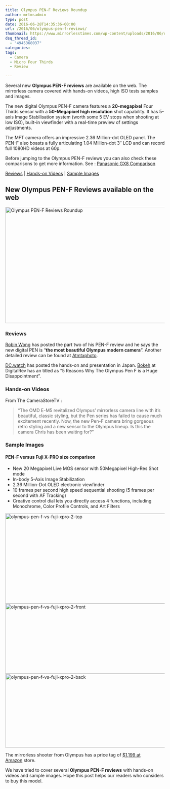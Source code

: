 ```yaml
---
title: Olympus PEN-F Reviews Roundup
author: mrtmsadmin
type: post
date: 2016-06-28T14:35:36+00:00
url: /2016/06/olympus-pen-f-reviews/
thumbnail: https://www.mirrorlesstimes.com/wp-content/uploads/2016/06/olympus-pen-f-reviews.jpg
dsq_thread_id:
  - "4945368037"
categories:
tags:
  - Camera
  - Micro Four Thirds
  - Review

---
```

Several new **Olympus PEN-F reviews** are available on the web. The mirrorless camera covered with hands-on videos, high ISO tests samples and images.

The new digital Olympus PEN-F camera features a **20-megapixel** Four Thirds sensor with a **50-Megapixel high resolution** shot capability. It has 5-axis Image Stabilisation system (worth some 5 EV stops when shooting at low ISO), built-in viewfinder with a real-time preview of settings adjustments.

The MFT camera offers an impressive 2.36 Million-dot OLED panel. The PEN-F also boasts a fully articulating 1.04 Million-dot 3″ LCD and can record full 1080HD videos at 60p.

Before jumping to the Olympus PEN-F reviews you can also check these comparisons to get more information. See : <a href="https://www.mirrorlesstimes.com/2016/04/olympus-pen-f-vs-panasonic-gx8-comparison/" target="_blank" rel="bookmark">Panasonic GX8 Comparison</a>

[Reviews][1] | [Hands-on Videos][2] | [Sample Images][3]<!--more-->

## New Olympus PEN-F Reviews available on the web

<img class="alignnone wp-image-385 size-full" title="Olympus PEN-F Reviews Roundup" src="https://i0.wp.com/www.mirrorlesstimes.com/wp-content/uploads/2016/06/olympus-pen-f-reviews.jpg?resize=600%2C366&#038;ssl=1" alt="Olympus PEN-F Reviews Roundup" width="600" height="366" srcset="https://i0.wp.com/www.mirrorlesstimes.com/wp-content/uploads/2016/06/olympus-pen-f-reviews.jpg?w=1024&ssl=1 1024w, https://i0.wp.com/www.mirrorlesstimes.com/wp-content/uploads/2016/06/olympus-pen-f-reviews.jpg?resize=300%2C183&ssl=1 300w, https://i0.wp.com/www.mirrorlesstimes.com/wp-content/uploads/2016/06/olympus-pen-f-reviews.jpg?resize=768%2C468&ssl=1 768w" sizes="(max-width: 600px) 100vw, 600px" data-recalc-dims="1" /> 

<a name="1"></a>

### Reviews

<a title="" href="http://robinwong.blogspot.my/2016/02/olympus-pen-f-review-part-2.html" target="_blank" rel="external">Robin Wong</a> has posted the part two of his PEN-F review and he says the new digital PEN is &#8220;**the most beautiful Olympus modern camera**&#8220;. Another detailed review can be found at <a title="" href="http://blog.atmtxphoto.com/2016/01/27/the-olympus-pen-f-review/" target="_blank" rel="external">Atmtxphoto</a>.

<a title="" href="http://dc.watch.impress.co.jp/docs/news/event/20160206_742580.html" target="_blank" rel="external">DC.watch</a> has posted the hands-on and presentation in Japan. <a title="" href="http://bokeh.digitalrev.com/article/5-reasons-why-pen-f-is-a-disappointment" target="_blank" rel="external">Bokeh</a> at DigitalRev has an titled as &#8220;5 Reasons Why The Olympus Pen F is a Huge Disappointment&#8221;.

<a name="2"></a>

### Hands-on Videos

From The CameraStoreTV :

> “The OMD E-M5 revitalized Olympus’ mirrorless camera line with it’s beautiful, classic styling, but the Pen series has failed to cause much excitement recently. Now, the new Pen-F camera bring gorgeous retro styling and a new sensor to the Olympus lineup. Is this the camera Chris has been waiting for?”





<a name="3"></a>

### Sample Images

#### PEN-F versus Fuji X-PRO size comparison

<ul class="a-vertical a-spacing-none">
  <li>
    <span class="a-list-item">New 20 Megapixel Live MOS sensor with 50Megapixel High-Res Shot mode</span>
  </li>
  <li>
    <span class="a-list-item">In-body 5-Axis Image Stabilization</span>
  </li>
  <li>
    <span class="a-list-item">2.36 Million-Dot OLED electronic viewfinder</span>
  </li>
  <li>
    <span class="a-list-item">10 frames per second high speed sequential shooting (5 frames per second with AF Tracking)</span>
  </li>
  <li>
    <span class="a-list-item">Creative control dial lets you directly access 4 functions, including Monochrome, Color Profile Controls, and Art Filters</span>
  </li>
</ul>

<img class="alignnone size-full wp-image-387" src="https://i1.wp.com/www.mirrorlesstimes.com/wp-content/uploads/2016/06/olympus-pen-f-vs-fuji-xpro-2-top.png?resize=600%2C284&#038;ssl=1" alt="olympus-pen-f-vs-fuji-xpro-2-top" width="600" height="284" srcset="https://i1.wp.com/www.mirrorlesstimes.com/wp-content/uploads/2016/06/olympus-pen-f-vs-fuji-xpro-2-top.png?w=800&ssl=1 800w, https://i1.wp.com/www.mirrorlesstimes.com/wp-content/uploads/2016/06/olympus-pen-f-vs-fuji-xpro-2-top.png?resize=300%2C142&ssl=1 300w, https://i1.wp.com/www.mirrorlesstimes.com/wp-content/uploads/2016/06/olympus-pen-f-vs-fuji-xpro-2-top.png?resize=768%2C363&ssl=1 768w" sizes="(max-width: 600px) 100vw, 600px" data-recalc-dims="1" /> 

<img class="alignnone size-full wp-image-388" src="https://i0.wp.com/www.mirrorlesstimes.com/wp-content/uploads/2016/06/olympus-pen-f-vs-fuji-xpro-2-front.png?resize=600%2C221&#038;ssl=1" alt="olympus-pen-f-vs-fuji-xpro-2-front" width="600" height="221" srcset="https://i0.wp.com/www.mirrorlesstimes.com/wp-content/uploads/2016/06/olympus-pen-f-vs-fuji-xpro-2-front.png?w=800&ssl=1 800w, https://i0.wp.com/www.mirrorlesstimes.com/wp-content/uploads/2016/06/olympus-pen-f-vs-fuji-xpro-2-front.png?resize=300%2C111&ssl=1 300w, https://i0.wp.com/www.mirrorlesstimes.com/wp-content/uploads/2016/06/olympus-pen-f-vs-fuji-xpro-2-front.png?resize=768%2C283&ssl=1 768w" sizes="(max-width: 600px) 100vw, 600px" data-recalc-dims="1" /> 

<img class="alignnone size-full wp-image-389" src="https://i0.wp.com/www.mirrorlesstimes.com/wp-content/uploads/2016/06/olympus-pen-f-vs-fuji-xpro-2-back.png?resize=600%2C233&#038;ssl=1" alt="olympus-pen-f-vs-fuji-xpro-2-back" width="600" height="233" srcset="https://i0.wp.com/www.mirrorlesstimes.com/wp-content/uploads/2016/06/olympus-pen-f-vs-fuji-xpro-2-back.png?w=800&ssl=1 800w, https://i0.wp.com/www.mirrorlesstimes.com/wp-content/uploads/2016/06/olympus-pen-f-vs-fuji-xpro-2-back.png?resize=300%2C117&ssl=1 300w, https://i0.wp.com/www.mirrorlesstimes.com/wp-content/uploads/2016/06/olympus-pen-f-vs-fuji-xpro-2-back.png?resize=768%2C299&ssl=1 768w" sizes="(max-width: 600px) 100vw, 600px" data-recalc-dims="1" /> 

The mirrorless shooter from Olympus has a price tag of <a href="http://amzn.to/297KdMa" target="_blank" rel="nofollow">$1,199 at Amazon</a> store.

We have tried to cover several **Olympus PEN-F reviews** with hands-on videos and sample images. Hope this post helps our readers who considers to buy this model.

 [1]: #1
 [2]: #2
 [3]: #3